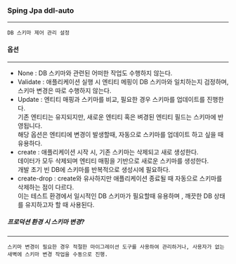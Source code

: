 ### Sping Jpa ddl-auto
-------
    DB 스키마 제어 관리 설정


#### 옵션
------
  - None : DB 스키마와 관련된 어떠한 작업도 수행하지 않는다.
  - Validate : 애플리케이션 실행 시 엔티티 메핑이 DB 스키마와 일치하는지 검정하며, 스키마 변경은 따로 수행하지 않는다.
  - Update : 엔티티 매핑과 스키마를 비교, 필요한 경우 스키마를 업데이트를 진행한다. <Br/>
  기존 엔티티는 유지되지만, 새로운 엔티티 혹은 벼경된 엔티티 필드는 스키마에 반영됩니다. <Br/>
  해당 옵션은 엔티티에 변경이 발생할때, 자동으로 스키마를 업데이트 하고 싶을 때 유용하다.
  - create : 애플리케이션 시작 시, 기존 스키마는 삭제되고 새로 생성한다. <Br/>
  데이터가 모두 삭제되며 엔티티 매핑을 기반으로 새로운 스키마를 생성한다. <Br/>
  개발 초기 빈 DB에 스키마를 반복적으로 생성시에 필요하다.
  - create-drop : create와 유사하지만 애플리케이션 종료될 때 자동으로 스키마를 삭제하는 점이 다르다.<Br/>
  이는 테스트 환경에서 일시적인 DB 스키마가 필요할때 유용하며 , 깨끗한 DB 상태를 유지하고자 할 때 사용된다.

##### 프로덕션 환경 시 스키마 변경? <Br/>
------
    스키마 변경이 필요한 경우 적절한 마이그레이션 도구를 사용하여 관리하거나, 사용자가 없는 새벽에 스키마 변경 작업을 수동으로 진행.
